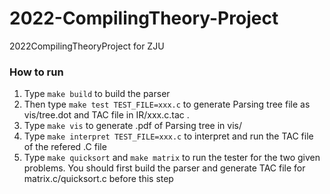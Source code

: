 # 2022-CompilingTheory-Project
2022CompilingTheoryProject for ZJU

### How to run

1. Type `make build`  to build the parser
2. Then type `make test TEST_FILE=xxx.c` to generate Parsing tree file as vis/tree.dot and TAC file in IR/xxx.c.tac .
3. Type `make vis`  to generate .pdf of Parsing tree in vis/
4. Type `make interpret TEST_FILE=xxx.c` to interpret and run the TAC file of the refered .C file
5. Type `make quicksort` and `make matrix` to run the tester for the two given problems. You should first build the parser and generate TAC file for matrix.c/quicksort.c before this step

